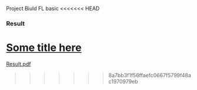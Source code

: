 Project Biuld FL basic
<<<<<<< HEAD
### Result
[Some title here](Result.pdf)
=======
[Result.pdf](https://github.com/kaisacht/FL/files/12793561/Result.pdf)
>>>>>>> 8a7bb3f1f56ffaefc0667f5799f48ac1970979eb
